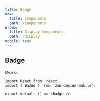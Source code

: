 ```yaml
---
title: Badge
nav:
  title: Components
  path: /components
group:
  title: Display Components
  path: /display
mobile: true
---
```


## Badge

Demo:

```tsx
import React from 'react';
import { Badge } from 'zan-design-mobile';

export default () => <Badge />;
```

